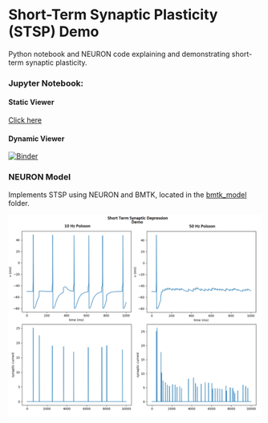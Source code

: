 # Short-Term Synaptic Plasticity (STSP) Demo

Python notebook and NEURON code explaining and demonstrating short-term synaptic plasticity. 

### Jupyter Notebook:

#### Static Viewer

[Click here](https://nbviewer.jupyter.org/github/tjbanks/synaptic_plasticity/blob/master/SynapticPlasticity.ipynb)

#### Dynamic Viewer
[![Binder](https://mybinder.org/badge_logo.svg)](https://mybinder.org/v2/gh/tjbanks/synaptic_plasticity/master?filepath=SynapticPlasticity.ipynb)

### NEURON Model

Implements STSP using NEURON and BMTK, located in the [bmtk_model](/bmtk_model) folder.

![](./bmtk_model/stsd.png)

